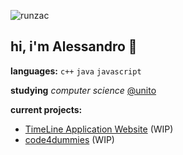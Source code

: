 <p> <img src="https://komarev.com/ghpvc/?username=runzac&label=Profile%20views&color=0e75b6&style=flat" alt="runzac" /> </p>

## hi, i'm Alessandro 👋

**languages:**  `c++` `java` `javascript`

**studying** *computer science* [@unito](https://unito.it)

**current projects:**
- [TimeLine Application Website](https://timelinerp.netlify.app) (WIP)
- [code4dummies](https://code4dummies.netlify.app) (WIP)
